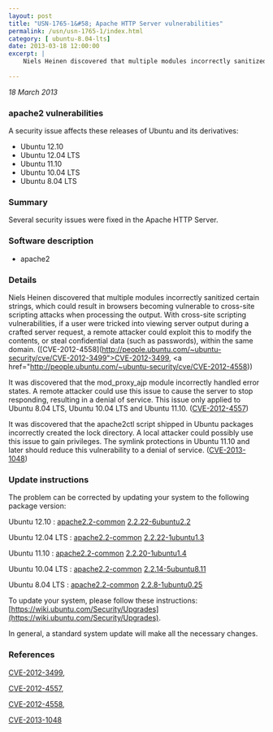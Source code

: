 ```yaml
---
layout: post
title: "USN-1765-1&#58; Apache HTTP Server vulnerabilities"
permalink: /usn/usn-1765-1/index.html
category: [ ubuntu-8.04-lts]
date: 2013-03-18 12:00:00
excerpt: |
    Niels Heinen discovered that multiple modules incorrectly sanitized certain strings, which could result in browsers becoming vulnerable to cross-site scripting attacks when processing the output. With cross-site scripting vulnerabilities, if a user were tricked into viewing server output during a crafted server request, a remote attacker could exploit this to modify the contents, or steal confidential data (such as passwords), within the same domain. ([CVE-2012-4558](http://people.ubuntu.com/~ubuntu-security/cve/CVE-2012-3499">CVE-2012-3499</a>, <a href="http://people.ubuntu.com/~ubuntu-security/cve/CVE-2012-4558))
    
--- 
```

 
 

*18 March 2013*

### apache2 vulnerabilities

A security issue affects these releases of Ubuntu and its derivatives:

* Ubuntu 12.10
* Ubuntu 12.04 LTS
* Ubuntu 11.10
* Ubuntu 10.04 LTS
* Ubuntu 8.04 LTS

### Summary

Several security issues were fixed in the Apache HTTP Server. 

### Software description

* apache2 

### Details

Niels Heinen discovered that multiple modules incorrectly sanitized certain strings, which could result in browsers becoming vulnerable to cross-site scripting attacks when processing the output. With cross-site scripting vulnerabilities, if a user were tricked into viewing server output during a crafted server request, a remote attacker could exploit this to modify the contents, or steal confidential data (such as passwords), within the same domain. ([CVE-2012-4558](http://people.ubuntu.com/~ubuntu-security/cve/CVE-2012-3499">CVE-2012-3499</a>, <a href="http://people.ubuntu.com/~ubuntu-security/cve/CVE-2012-4558))

It was discovered that the mod_proxy_ajp module incorrectly handled error states. A remote attacker could use this issue to cause the server to stop responding, resulting in a denial of service. This issue only applied to Ubuntu 8.04 LTS, Ubuntu 10.04 LTS and Ubuntu 11.10. ([CVE-2012-4557](http://people.ubuntu.com/~ubuntu-security/cve/CVE-2012-4557))

It was discovered that the apache2ctl script shipped in Ubuntu packages incorrectly created the lock directory. A local attacker could possibly use this issue to gain privileges. The symlink protections in Ubuntu 11.10 and later should reduce this vulnerability to a denial of service. ([CVE-2013-1048](http://people.ubuntu.com/~ubuntu-security/cve/CVE-2013-1048)) 

### Update instructions

The problem can be corrected by updating your system to the following package version:

Ubuntu 12.10
 : [apache2.2-common](https://launchpad.net/ubuntu/+source/apache2) <span> [2.2.22-6ubuntu2.2](https://launchpad.net/ubuntu/+source/apache2/2.2.22-6ubuntu2.2) </span> 

Ubuntu 12.04 LTS
 : [apache2.2-common](https://launchpad.net/ubuntu/+source/apache2) <span> [2.2.22-1ubuntu1.3](https://launchpad.net/ubuntu/+source/apache2/2.2.22-1ubuntu1.3) </span> 

Ubuntu 11.10
 : [apache2.2-common](https://launchpad.net/ubuntu/+source/apache2) <span> [2.2.20-1ubuntu1.4](https://launchpad.net/ubuntu/+source/apache2/2.2.20-1ubuntu1.4) </span> 

Ubuntu 10.04 LTS
 : [apache2.2-common](https://launchpad.net/ubuntu/+source/apache2) <span> [2.2.14-5ubuntu8.11](https://launchpad.net/ubuntu/+source/apache2/2.2.14-5ubuntu8.11) </span> 

Ubuntu 8.04 LTS
 : [apache2.2-common](https://launchpad.net/ubuntu/+source/apache2) <span> [2.2.8-1ubuntu0.25](https://launchpad.net/ubuntu/+source/apache2/2.2.8-1ubuntu0.25) </span> 

To update your system, please follow these instructions: [https://wiki.ubuntu.com/Security/Upgrades](https://wiki.ubuntu.com/Security/Upgrades).

In general, a standard system update will make all the necessary changes. 

### References

 
 [CVE-2012-3499](http://people.ubuntu.com/~ubuntu-security/cve/CVE-2012-3499), 

 [CVE-2012-4557](http://people.ubuntu.com/~ubuntu-security/cve/CVE-2012-4557), 

 [CVE-2012-4558](http://people.ubuntu.com/~ubuntu-security/cve/CVE-2012-4558), 

 [CVE-2013-1048](http://people.ubuntu.com/~ubuntu-security/cve/CVE-2013-1048)
 

